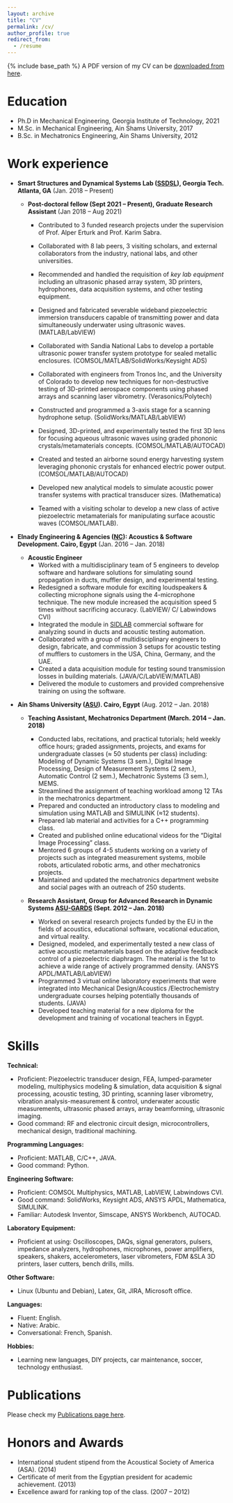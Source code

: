 ```yaml
---
layout: archive
title: "CV"
permalink: /cv/
author_profile: true
redirect_from:
  - /resume
---
```


{% include base_path %}
A PDF version of my CV can be <a href="{{Site.base_path}}/files/Ahmed_Allam_CV.pdf">downloaded from here</a>.

Education
======
* Ph.D in Mechanical Engineering, Georgia Institute of Technology, 2021
* M.Sc. in Mechanical Engineering, Ain Shams University, 2017
* B.Sc. in Mechatronics Engineering, Ain Shams University, 2012



Work experience
======
* **Smart Structures and Dynamical Systems Lab (<a href="http://www.ssdsl.gatech.edu/">SSDSL</a>), Georgia Tech. Atlanta, GA**			(Jan. 2018 – Present)
	* **Post-doctoral fellow (Sept 2021 – Present), Graduate Research Assistant** (Jan 2018 – Aug 2021)
		* Contributed to 3 funded research projects under the supervision of Prof. Alper Erturk and Prof. Karim Sabra.
		* Collaborated with 8 lab peers, 3 visiting scholars, and external collaborators from the industry, national labs, and other universities.
		* Recommended and handled the requisition of *key lab equipment* including an ultrasonic phased array system, 3D printers, hydrophones, data acquisition systems, and other testing equipment.
		* Designed and fabricated severable wideband piezoelectric immersion transducers capable of transmitting power and data simultaneously underwater using ultrasonic waves.  (MATLAB/LabVIEW)
		* Collaborated with Sandia National Labs to develop a portable ultrasonic power transfer system prototype for sealed metallic enclosures. (COMSOL/MATLAB/SolidWorks/Keysight ADS)
		* Collaborated with engineers from Tronos Inc, and the University of Colorado to develop new techniques for non-destructive testing of 3D-printed aerospace components using phased arrays and scanning laser vibrometry. (Verasonics/Polytech)
		* Constructed and programmed a 3-axis stage for a scanning hydrophone setup. (SolidWorks/MATLAB/LabVIEW)
		* Designed, 3D-printed, and experimentally tested the first 3D lens for focusing aqueous ultrasonic waves using graded phononic crystals/metamaterials concepts. (COMSOL/MATLAB/AUTOCAD) 
		* Created and tested an airborne sound energy harvesting system leveraging phononic crystals for enhanced electric power output. (COMSOL/MATLAB/AUTOCAD)
		* Developed new analytical models to simulate acoustic power transfer systems with practical transducer sizes. (Mathematica)
		
		* Teamed with a visiting scholar to develop a new class of active piezoelectric metamaterials for manipulating surface acoustic waves (COMSOL/MATLAB).

* **Elnady Engineering & Agencies (<a href="https://elnadycompany.com/">NC</a>): Acoustics & Software Development. Cairo, Egypt**		(Jan. 2016 – Jan. 2018)
	* **Acoustic Engineer** 
		* Worked with a multidisciplinary team of 5 engineers to develop software and hardware solutions for simulating sound propagation in ducts, muffler design, and experimental testing.
		* Redesigned a software module for exciting loudspeakers & collecting microphone signals using the 4-microphone technique. The new module increased the acquisition speed 5 times without sacrificing accuracy. (LabVIEW/ C/ Labwindows CVI)
		* Integrated the module in [SIDLAB](https://sidlab.se/) commercial software for analyzing sound in ducts and acoustic testing automation. 
		* Collaborated with a group of multidisciplinary engineers to design, fabricate, and commission 3 setups for acoustic testing of mufflers to customers in the USA, China, Germany, and the UAE. 
		* Created a data acquisition module for testing sound transmission losses in building materials. (JAVA/C/LabVIEW/MATLAB)
		* Delivered the module to customers and provided comprehensive training on using the software.

* **Ain Shams University (<a href="https://eng.asu.edu.eg/">ASU</a>). Cairo, Egypt**							(Aug. 2012 – Jan. 2018)
	* **Teaching Assistant, Mechatronics Department (March. 2014 – Jan. 2018)**
		* Conducted labs, recitations, and practical tutorials; held weekly office hours; graded assignments, projects, and exams for undergraduate classes (≈ 50 students per class) including: Modeling of Dynamic Systems (3 sem.), Digital Image Processing, Design of Measurement Systems (2 sem.), Automatic Control (2 sem.), Mechatronic Systems (3 sem.), MEMS.
		* Streamlined the assignment of teaching workload among 12 TAs in the mechatronics department.
		* Prepared and conducted an introductory class to modeling and simulation using MATLAB and SIMULINK (≈12 students).
		* Prepared lab material and activities for a C++ programming class.
		* Created and published online educational videos for the “Digital Image Processing” class.
		* Mentored 6 groups of 4-5 students working on a variety of projects such as integrated measurement systems, mobile robots, articulated robotic arms, and other mechatronics projects.
		* Maintained and updated the mechatronics department website and social pages with an outreach of 250 students.

	* **Research Assistant, Group for Advanced Research in Dynamic Systems <a href="https://cvs3.eng.asu.edu.eg/">ASU-GARDS</a> (Sept. 2012 – Jan. 2018)**
		* Worked on several research projects funded by the EU in the fields of acoustics, educational software, vocational education, and virtual reality.
		* Designed, modeled, and experimentally tested a new class of active acoustic metamaterials based on the adaptive feedback control of a piezoelectric diaphragm. The material is the 1st to achieve a wide range of actively programmed density. (ANSYS APDL/MATLAB/LabVIEW)
		* Programmed 3 virtual online laboratory experiments that were integrated into Mechanical Design/Acoustics /Electrochemistry undergraduate courses helping potentially thousands of students. (JAVA)
		* Developed teaching material for a new diploma for the development and training of vocational teachers in Egypt.
  
Skills
======
**Technical:**
* Proficient: Piezoelectric transducer design, FEA, lumped-parameter modeling, multiphysics modeling & simulation, data acquisition & signal processing, acoustic testing, 3D printing, scanning laser vibrometry, vibration analysis-measurement & control, underwater acoustic measurements, ultrasonic phased arrays, array beamforming, ultrasonic imaging.
* Good command: RF and electronic circuit design, microcontrollers, mechanical design, traditional machining.

**Programming Languages:**
* Proficient:  MATLAB, C/C++, JAVA. 
* Good command: Python.

**Engineering Software:**
* Proficient:  COMSOL Multiphysics, MATLAB, LabVIEW, Labwindows CVI.
* Good command: SolidWorks, Keysight ADS, ANSYS APDL, Mathematica, SIMULINK.
* Familiar: Autodesk Inventor, Simscape, ANSYS Workbench, AUTOCAD.

**Laboratory Equipment:**
* Proficient at using: Oscilloscopes, DAQs, signal generators, pulsers, impedance analyzers, hydrophones, microphones, power amplifiers, speakers, shakers, accelerometers, laser vibrometers, FDM &SLA 3D printers, laser cutters, bench drills, mills.

**Other Software:**
* Linux (Ubuntu and Debian), Latex, Git, JIRA, Microsoft office.

**Languages:**
* Fluent: English. 
* Native: Arabic. 
* Conversational: French, Spanish.

**Hobbies:**
* Learning new languages, DIY projects, car maintenance, soccer, technology enthusiast.  

Publications
======
Please check my <a href="{{Site.base_path}}/publications">Publications page here</a>.
  
Honors and Awards
======
* International student stipend from the Acoustical Society of America (ASA).						(2014)
* Certificate of merit from the Egyptian president for academic achievement.						(2013)
* Excellence award for ranking top of the class.								        (2007 – 2012)


